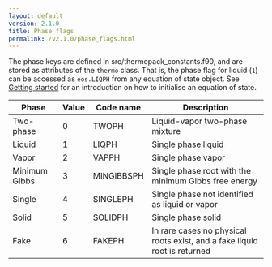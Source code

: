 ```yaml
---
layout: default
version: 2.1.0
title: Phase flags
permalink: /v2.1.0/phase_flags.html
---
```


The phase keys are defined in src/thermopack_constants.f90, and are stored as attributes of the `thermo` class. That is, the phase flag for liquid (`1`) can be accessed as `eos.LIQPH` from any equation of state object. See [Getting started](/thermopack/v2.1.0/getting_started.html) for an introduction on how to initialise an equation of state.

| Phase           | Value  | Code name  | Description |
| --------------- | ------ | ---------- | ----------- |
| Two-phase       |    0   | TWOPH      | Liquid-vapor two-phase mixture |
| Liquid          |    1   | LIQPH      | Single phase liquid  |
| Vapor           |    2   | VAPPH      | Single phase vapor  |
| Minimum Gibbs   |    3   | MINGIBBSPH | Single phase root with the minimum Gibbs free energy |
| Single          |    4   | SINGLEPH   | Single phase not identified as liquid or vapor |
| Solid           |    5   | SOLIDPH    | Single phase solid |
| Fake            |    6   | FAKEPH     | In rare cases no physical roots exist, and a fake liquid root is returned |
